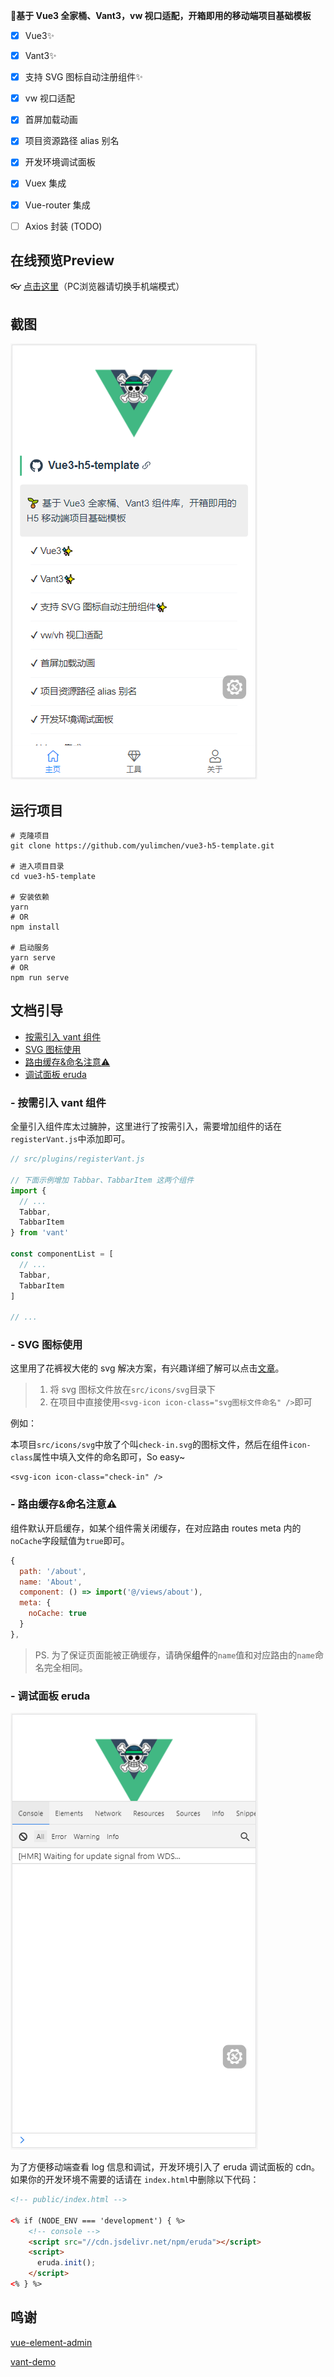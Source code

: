  **🌱基于 Vue3 全家桶、Vant3，vw 视口适配，开箱即用的移动端项目基础模板**

- [x] Vue3✨
- [x] Vant3✨
- [x] 支持 SVG 图标自动注册组件✨
- [x] vw 视口适配
- [x] 首屏加载动画
- [x] 项目资源路径 alias 别名
- [x] 开发环境调试面板
- [x] Vuex 集成
- [x] Vue-router 集成
- [ ] Axios 封装 (TODO)



## 在线预览Preview

👓 [点击这里](https://yulimchen.github.io/vue3-h5-template/)（PC浏览器请切换手机端模式）




## 截图

![](docs/assets/img/Snipaste_2021-02-10_16-55-20.png)



## 运行项目

```shell
# 克隆项目
git clone https://github.com/yulimchen/vue3-h5-template.git

# 进入项目目录
cd vue3-h5-template

# 安装依赖
yarn
# OR
npm install

# 启动服务
yarn serve
# OR
npm run serve
```



## 文档引导

- [按需引入 vant 组件](#vant)
- [SVG 图标使用](#svg)
- [路由缓存&命名注意⚠](#router)
- [调试面板 eruda](#console)



### - <span id="vant">按需引入 vant 组件</span>

全量引入组件库太过臃肿，这里进行了按需引入，需要增加组件的话在`registerVant.js`中添加即可。

```js
// src/plugins/registerVant.js

// 下面示例增加 Tabbar、TabbarItem 这两个组件
import {
  // ...
  Tabbar,
  TabbarItem
} from 'vant'

const componentList = [
  // ...
  Tabbar,
  TabbarItem
]

// ...
```



### - <span id="svg">SVG 图标使用</span>

这里用了花裤衩大佬的 svg 解决方案，有兴趣详细了解可以点击[文章](https://juejin.cn/post/6844903517564436493)。

> 1. 将 svg 图标文件放在`src/icons/svg`目录下
> 2. 在项目中直接使用`<svg-icon icon-class="svg图标文件命名" />`即可

例如：

本项目`src/icons/svg`中放了个叫`check-in.svg`的图标文件，然后在组件`icon-class`属性中填入文件的命名即可，So easy~

```Vue
<svg-icon icon-class="check-in" />
```



### - <span id="router">路由缓存&命名注意⚠</span>

组件默认开启缓存，如某个组件需关闭缓存，在对应路由 routes meta 内的`noCache`字段赋值为`true`即可。

```js
{
  path: '/about',
  name: 'About',
  component: () => import('@/views/about'),
  meta: {
    noCache: true
  }
},
```

> PS. 为了保证页面能被正确缓存，请确保**组件**的`name`值和对应路由的`name`命名完全相同。



### - <span id="console">调试面板 eruda</span>

![](docs/assets/img/Snipaste_2021-02-20_15-13-20.png)

为了方便移动端查看 log 信息和调试，开发环境引入了 eruda 调试面板的 cdn。如果你的开发环境不需要的话请在 `index.html`中删除以下代码：

```html
<!-- public/index.html -->

<% if (NODE_ENV === 'development') { %>
    <!-- console -->
    <script src="//cdn.jsdelivr.net/npm/eruda"></script>
    <script>
      eruda.init();
    </script>
<% } %>
```



## 鸣谢

 [vue-element-admin](https://github.com/PanJiaChen/vue-element-admin) 

 [vant-demo](https://github.com/youzan/vant-demo) 